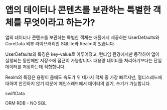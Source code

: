 # 앱의 데이터나 콘텐츠를 보관하는 특별한 객체를 무엇이라고 하는가?

앱의 데이터나 콘텐츠를 보관하는 특별한 객체는 애플에서 제공하는 UserDefaults와 CoreData 외부 라이브러리인 SQLite와 Realm이 있습니다.

UserDefaults의 특징은 
key-value로 이루어졌고, 런타임 환경에서만 동작하여 앱이 실행되는 동안에만 저장소에 접근이 가능합니다.
대용량 데이터를 처리하기보다는 단일 데이터를 저장하는데 적합합니다.

Realm의 특징은
용량이 큼에도 속도가 위 네가지 객체 중 가장 빠르지만, 멀티스레드에 대하여 안전하지 않기 떄문에 메인스레드에서 데이터의 읽기, 쓰기가 가능합니다.

swiftData

ORM
RDB - NO SQL